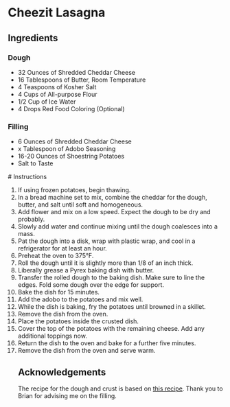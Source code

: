 ﻿# Cheezit Lasagna
## Ingredients 
### Dough
<ul> 
<li> 32 Ounces of Shredded Cheddar Cheese 
<li> 16 Tablespoons of Butter, Room Temperature 
<li> 4 Teaspoons of Kosher Salt
<li> 4 Cups of All-purpose Flour
<li> 1/2 Cup of Ice Water
<li> 4 Drops Red Food Coloring (Optional)
</ul>

### Filling 
<ul> 
<li> 6 Ounces of Shredded Cheddar Cheese 
<li> x Tablespoon of Adobo Seasoning 
<li> 16-20 Ounces of Shoestring Potatoes
<li> Salt to Taste
</ul>
# Instructions 
<ol>
<li> If using frozen potatoes, begin thawing.
<li> In a bread machine set to mix, combine the cheddar for the dough, butter, and salt until soft and homogeneous.
<li> Add flower and mix on a low speed. Expect the dough to be dry and probably.
<li> Slowly add water and continue mixing until the dough coalesces into a mass.
<li> Pat the dough into a disk, wrap with plastic wrap, and cool in a refrigerator for at least an hour.
<li> Preheat the oven to 375°F.
<li> Roll the dough until it is slightly more than 1/8 of an inch thick.
<li> Liberally grease a Pyrex baking dish with butter.
<li> Transfer the rolled dough to the baking dish. Make sure to line the edges. Fold some dough over the edge for support.
<li> Bake the dish for 15 minutes.
<li> Add the adobo to the potatoes and mix well.
<li> While the dish is baking, fry the potatoes until browned in a skillet.
<li> Remove the dish from the oven.
<li> Place the potatoes inside the crusted dish.
<li> Cover the top of the potatoes with the remaining cheese. Add any additional toppings now.
<li> Return the dish to the oven and bake for a further five minutes.
<li> Remove the dish from the oven and serve warm.

## Acknowledgements
The recipe for the dough and crust is based on [this recipe](https://www.goodfoodstories.com/homemade-cheez-its/). Thank you to Brian for advising me on the filling.
